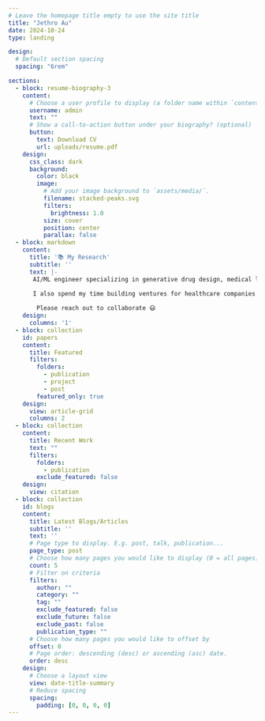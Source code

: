 ```yaml
---
# Leave the homepage title empty to use the site title
title: "Jethro Au"
date: 2024-10-24
type: landing

design:
  # Default section spacing
  spacing: "6rem"

sections:
  - block: resume-biography-3
    content:
      # Choose a user profile to display (a folder name within `content/authors/`)
      username: admin
      text: ""
      # Show a call-to-action button under your biography? (optional)
      button:
        text: Download CV
        url: uploads/resume.pdf
    design:
      css_class: dark
      background:
        color: black
        image:
          # Add your image background to `assets/media/`.
          filename: stacked-peaks.svg
          filters:
            brightness: 1.0
          size: cover
          position: center
          parallax: false
  - block: markdown
    content:
      title: '📚 My Research'
      subtitle: ''
      text: |-
       AI/ML engineer specializing in generative drug design, medical language models, and data methods against drug and therapeutic resistant pathogens and cancer cells. 

       I also spend my time building ventures for healthcare companies such as building medical devices using cationic polymers effective against MDROs, drug-discovery with generative AI, and infection surveillance systems!
        
        Please reach out to collaborate 😃
    design:
      columns: '1'
  - block: collection
    id: papers
    content:
      title: Featured
      filters:
        folders:
          - publication
          - project
          - post
        featured_only: true
    design:
      view: article-grid
      columns: 2
  - block: collection
    content:
      title: Recent Work
      text: ""
      filters:
        folders:
          - publication
        exclude_featured: false
    design:
      view: citation
  - block: collection
    id: blogs
    content:
      title: Latest Blogs/Articles 
      subtitle: ''
      text: ''
      # Page type to display. E.g. post, talk, publication...
      page_type: post
      # Choose how many pages you would like to display (0 = all pages)
      count: 5
      # Filter on criteria
      filters:
        author: ""
        category: ""
        tag: ""
        exclude_featured: false
        exclude_future: false
        exclude_past: false
        publication_type: ""
      # Choose how many pages you would like to offset by
      offset: 0
      # Page order: descending (desc) or ascending (asc) date.
      order: desc
    design:
      # Choose a layout view
      view: date-title-summary
      # Reduce spacing
      spacing:
        padding: [0, 0, 0, 0]
---
```

